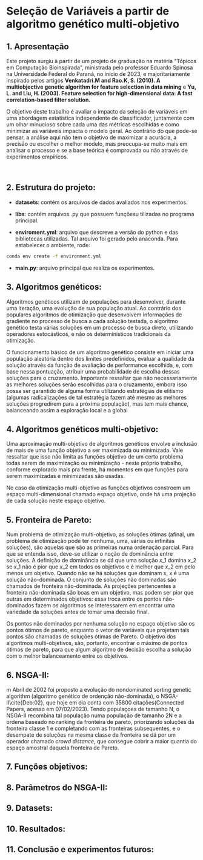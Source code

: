 <strong>Seleção de Variáveis a partir de algoritmo genético multi-objetivo</strong>
========================================

## 1. Apresentação

Este projeto surgiu à partir de um projeto de graduação na matéria "Tópicos em Computação Bioinspirada", ministrada pelo professor Eduardo Spinosa na Universidade Federal do Paraná, no início de 2023, e majoritariamente inspirado pelos artigos **Venkatadri.M and Rao.K, S. (2010). A multiobjective genetic algorithm for feature selection in data mining** e **Yu, L. and Liu, H. (2003). Feature selection for high-dimensional data: A fast correlation-based filter solution.**

O objetivo deste trabalho é avaliar o impacto da seleção de variáveis em uma abordagem estatística independente de classificador, juntamente com um olhar minucioso sobre cada uma das métricas escolhidas e como minimizar as variáveis impacta o modelo geral. Ao contrário do que pode-se pensar, a análise aqui não tem o objetivo de maximizar a acurácia, a precisão ou escolher o melhor modelo, mas preocupa-se muito mais em analisar o processo e se a base teórica é comprovada ou não através de experimentos empíricos.

<br>

## 2. Estrutura do projeto:

- **datasets**: contém os arquivos de dados avaliados nos experimentos.

- **libs**: contém arquivos .py que possuem funçõesu tilizadas no programa principal.

- **enviroment.yml**: arquivo que descreve a versão do python e das bibliotecas utilizadas. Tal arquivo foi gerado pelo anaconda. Para estabelecer o ambiente, rode:

```bash
conda env create -f environment.yml
```

- **main.py**: arquivo principal que realiza os experimentos.

## 3. Algoritmos genéticos:

Algoritmos genéticos utilizam de populações para desenvolver, durante uma iteração, uma evolução de sua população atual. Ao contrário dos populares algoritmos de otimização que desenvolvem informações de gradiente no processo de busca a cada solução testada, o algoritmo genético testa várias soluções em um processo de busca direto, utilizando operadores estocásticos, e não os determinísticos tradicionais da otimização.

O funcionamento básico de um algoritmo genético consiste em iniciar uma população aleatória dentro dos limites predefinidos, evaluar a qualidade da solução através da função de avaliação de performance escolhida, e, com base nessa pontuação, atribuir uma probabilidade de escolha dessas soluções para o cruzamento. Importante ressaltar que não necessariamente as melhores soluções serão escolhidas para o cruzamento, embora isso possa ser garantido de alguma forma utilizando estratégias de elitismo (algumas radicalizações de tal estratégia fazem até mesmo as melhores soluções progredirem para a próxima população), mas tem mais chance, balanceando assim a exploração local e a global

## 4. Algoritmos genéticos multi-objetivo:

Uma aproximação multi-objetivo de algoritmos genéticos envolve a inclusão de mais de uma função objetivo a ser maximizada ou minimizada. Vale ressaltar que isso não limita as funções objetivo de um certo problema todas serem de maximização ou minimização - neste próprio trabalho, conforme explorado mais pra frente, há momentos em que funções para serem maximizadas e minimizadas são usadas. 

No caso da otimização multi-objetivo as funções objetivos constroem um espaço multi-dimensional chamado espaço objetivo, onde há uma projeção de cada solução neste espaço objetivo.

## 5. Fronteira de Pareto:

Num problema de otimização multi-objetivo, as soluções ótimas (afinal, um problema de otimização pode ter nenhuma, uma, várias ou infinitas soluções), são aquelas que são as primeiras numa ordenação parcial. Para que se entenda isso, deve-se utilizar o noção de dominância entre soluções. A definição de dominância se dá que uma solução $x\_{1}$ domina $x\_{2}$ se $x\_{1}$ não é pior que $x\_{2}$ em todos os objetivos e é melhor que $x\_{2}$ em pelo menos um objetivo. Quando não se há soluções que dominam x, x é uma solução não-dominada. O conjunto de soluções não dominadas são chamados de fronteira não-dominada. As projeções pertencentes a fronteira não-dominada são boas em um objetivo, mas podem ser pior que outras em determinados objetivos: essa troca entre os pontos não-dominados fazem os algoritmos se interessarem em encontrar uma variedade da soluções antes de tomar uma decisão final.

Os pontos não dominados por nenhuma solução no espaço objetivo são os pontos ótimos de pareto, enquanto o vetor de variáveis que projetam tais pontos são chamadas de soluções ótimas de Pareto. O objetivo dos algoritmos multi-objetivos, são, portanto, encontrar o máximo de pontos ótimos de pareto, para que algum algoritmo de decisão escolha a solução com o melhor balanceamento entre os objetivos.

## 6. NSGA-II:

m Abril de 2002 foi proposto a evolução do nondominated sorting genetic algorithm (algoritmo genético de ordenção não-dominada), o NSGA-II\cite{Deb:02}, que hoje em dia conta com 35800 citações(Connected Papers, acesso em 07/02/2023). Tendo populaçoes de tamanho N, o NSGA-II recombina tal população numa população de tamanho 2N e a ordena baseado no ranking da fronteira de pareto, priorizando soluções da fronteira classe 1 e completando com as fronteiras subsequentes, e o desempate de soluções na mesma classe de fronteira se dá por um operador chamado _crowd distance_, que consegue cobrir a maior quantia do espaço amostral daquela fronteira de Pareto.

## 7. Funções objetivos:

## 8. Parâmetros do NSGA-II:

## 9. Datasets:

## 10. Resultados:

## 11. Conclusão e experimentos futuros:

